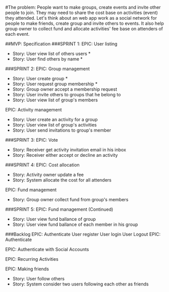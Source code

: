 #The problem:
People want to make groups, create events and invite other people to join.
They may need to share the cost base on activities (event) they attended.
Let's think about an web app work as a social network for people to make friends, create group and invite others to events. It also help group owner to collect fund and allocate activities' fee base on attenders of each event.

##MVP: Specification
###SPRINT 1: 
EPIC: User listing
* Story: User view list of others users *
* Story: User find others by name *

###SPRINT 2:
EPIC: Group management
* Story: User create group *
* Story: User request group membership *
* Story: Group owner accept a membership request
* Story: User invite others to groups that he belong to
* Story: User view list of group's members

EPIC: Activity management
* Story: User create an activity for a group
* Story: User view list of group's activities
* Story: User send invitations to group's member

###SPRINT 3:
EPIC: Vote
* Story: Receiver get activity invitation email in his inbox
* Story: Receiver either accept or decline an activity

###SPRINT 4:
EPIC: Cost allocation
* Story: Activity owner update a fee
* Story: System allocate the cost for all attenders

EPIC: Fund management
* Story: Group owner collect fund from group's members

###SPRINT 5:
EPIC: Fund management (Continued)
* Story: User view fund ballance of group
* Story: User view fund ballance of each member in his group

###Backlog
EPIC: Authenticate
User register
User login
User Logout
EPIC: Authenticate 

EPIC: Authenticate with Social Accounts

EPIC: Recurring Activities

EPIC: Making friends
* Story: User follow others
* Story: System consider two users following each other as friends

